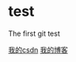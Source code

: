# test
The first git test

[我的csdn](http://blog.csdn.net/guodongxiaren)
[我的博客](http://blog.csdn.net/guodongxiaren "悬停显示")


